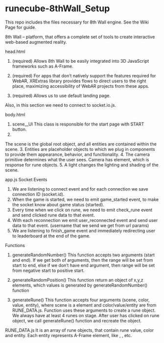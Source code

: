 # runecube-8thWall_Setup
This repo includes the files necessary for 8th Wall engine. See the Wiki Page for guide.

8th Wall – platform, that offers a complete set of tools to create interactive web-based augmented reality.

head.html
1.	<meta name="8thwall:renderer" content="aframe:1.2.0">               (required)
Allows 8th Wall to be easily integrated into 3D JavaScript frameworks such as A-Frame.

2.	<meta name="8thwall:package" content="@8thwall.xrextras">           (required)
For apps that don’t natively support the features required for WebAR, XRExtras library provides flows to direct users to the right place, maximizing accessibility of WebAR projects from these apps.

3.	<meta name="8thwall:package" content="@8thwall.landing-page">       (required)
Allows us to use default landing page.

Also, in this section we need to connect to socket.io.js.

body.html
1.	scene__UI
This class is responsible for the start page with START button.
2.	<a-scene> 
The scene is the global root object, and all entities are contained within the scene.
3.	<a-entity> 
Entities are placeholder objects to which we plug in components to provide them appearance, behavior, and functionality.
4.	<a-camera>
The camera primitive determines what the user sees. Camera has <a-entity> element, which is response for rune objects.
5.	<a-light>
A light changes the lighting and shading of the scene.

app.js
Socket Events
1.	We are listening to connect event and for each connection we save connection ID (socket.id).
2.	When the game is started, we need to emit game_started event, to make the socket know about game status (started).
3.	Every time when we click on rune, we need to emit check_rune event and send clicked rune data to that event.
4.	With each reconnection we emit user_reconnected event and send user data to that event. (username that we send we get from url params)
5.	We are listening to finish_game event and immediately redirecting user to leaderboard at the end of the game.

Functions
1.	generateRandomNumber()
This function accepts two arguments (start and end). If we get both of arguments, then the range will be set from start to end, else if we don’t have end argument, then range will be set from negative start to positive start.

2.	generateRandomPosition()
This function return an object of x,y,z elements, which values is generated by generateRandomNumber() function

3.	generateRune()
This function accepts four arguments (scene, color, value, entity), where scene is a <a-scene> element and color/value/entity are from RUNE_DATA.js. Function uses these arguments to create a rune object.
We always have at least 4 runes on stage. After user has clicked on rune object, we call generateRune() function and recreate the object. 


RUNE_DATA.js
It is an array of rune objects, that contain rune value, color and entity. Each entity represents A-Frame element, like <a-box>, <a- cylinder>, etc.


